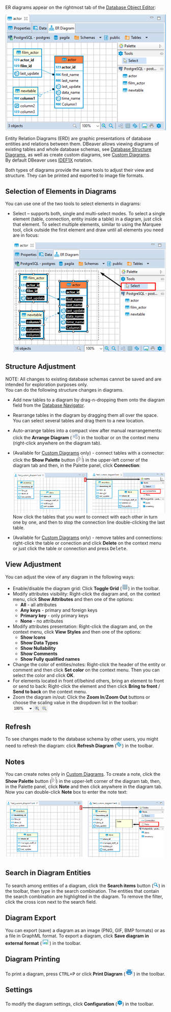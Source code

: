 ER diagrams appear on the rightmost tab of the [Database Object Editor](Database-Object-Editor):

![](images/ug/ER-Diagrams-Editor.png)

Entity Relation Diagrams (ERD) are graphic presentations of database entities and relations between them. DBeaver allows viewing diagrams of existing tables and whole database schemas, see [Database Structure Diagrams](Database-Structure-Diagrams), as well as create custom diagrams, see
[Custom Diagrams](Custom-Diagrams).  
By default DBeaver uses [IDEF1X](https://en.wikipedia.org/wiki/IDEF1X) notation.

Both types of diagrams provide the same tools to adjust their view and structure. They can be printed and exported to image file formats.

## Selection of Elements in Diagrams
You can use one of the two tools to select elements in diagrams:
* Select – supports both, single and multi-select modes. To select a single element (table, connection, entity inside a table) in a diagram, just click that element. To select multiple elements, similar to using the Marquee tool, click outside the first element and draw until all elements you need are in focus:  

  ![](images/ug/ERD-Select-tool.png)
  
## Structure Adjustment
NOTE: All changes to existing database schemas cannot be saved and are intended for exploration purposes only.  
You can do the following structure changes in diagrams.
*  Add new tables to a diagram by drag-n-dropping them onto the diagram field from the [Database Navigator](Database-Navigator).
*  Rearrange tables in the diagram by dragging them all over the space. You can select several tables and drag them to a new location.
*  Auto-arrange tables into a compact view after manual rearrangements: click the **Arrange Diagram** (![](images/ug/Arrange-diagrams.png)) in the toolbar or on the context menu (right-click anywhere on the diagram tab).
*  (Available for [Custom Diagrams](Custom-Diagrams) only) - connect tables with a connector: click the **Show Palette** button (![](images/ug/Show-pallette-icon.png)) in the upper-left corner of the diagram tab and then, in the Palette panel, click **Connection**:

   ![](images/ug/ERD-Connections.png)
   Now click the tables that you want to connect with each other in turn one by one, and then to stop the connection line double-clicking the last table.  
*  (Available for [Custom Diagrams](Custom-Diagrams) only) - remove tables and connections: right-click the table or conection and click **Delete** on the context menu or just click the table or connection and press <kbd>Delete</kbd>.

## View Adjustment
You can adjust the view of any diagram in the following ways:
* Enable/disable the diagram grid: Click **Toggle Grid** (![](images/ug/Toggle-grid.png)) in the toolbar.
* Modify attributes visibility: Right-click the diagram and, on the context menu, click **Show Attributes** and then one of the options:
  - **All** - all attributes  
  - **Any keys** - primary and foreign keys  
  - **Primary key** - only primary keys  
  - **None** - no attributes  
* Modify attributes presentation: Right-click the diagram and, on the context menu, click **View Styles** and then one of the options:
  - **Show Icons**
  - **Show Data Types**
  - **Show Nullability**
  - **Show Comments**
  - **Show Fully qualified names**
* Change the color of entities/notes: Right-click the header of the entity or comment and then click **Set color** on the context menu. Then you can select the color and click **OK**. 
* For elements located in front of/behind others, bring an element to front or send to back: Right-click the element and then click **Bring to front** / **Send to back** on the context menu.
* Zoom the diagram in/out: Click the **Zoom In**/**Zoom Out** buttons or choose the scaling value in the dropdown list in the toolbar: ![](images/ug/ERD-zoom.png)

## Refresh
To see changes made to the database schema by other users, you might need to refresh the diagram: click **Refresh Diagram** (![](images/ug/Refresh-projects-icon.png)) in the toolbar.

## Notes
You can create notes only in [Custom Diagrams](Custom-Diagrams). To create a note, click the **Show Palette** button (![](images/ug/Show-pallette-icon.png)) in the upper-left corner of the diagram tab, then, in the Palette panel, click **Note** and then click anywhere in the diagram tab. Now you can double-click **Note** box to enter the note text:

![](images/ug/ERD-Notes.png)

## Search in Diagram Entities
To search among entities of a diagram, click the **Search items** button (![](images/ug/Search-icon.png)) in the toolbar, then type in the search combination. The entities that contain the search combination are highlighted in the diagram.
To remove the filter, click the cross icon next to the search field.


## Diagram Export
You can export (save) a diagram as an image (PNG, GIF, BMP formats) or as a file in GraphML format. To export a diagram, click **Save diagram in external format** (![](images/ug/ERD-Export.png)) in the toolbar.

## Diagram Printing
To print a diagram, press <kbd>CTRL+P</kbd> or click **Print Diagram** (![](images/ug/Print-icon.png)) in the toolbar.

## Settings
To modify the diagram settings, click **Configuration** (![](images/ug/Configure-columns-visibility-icon.png)) in the toolbar.
